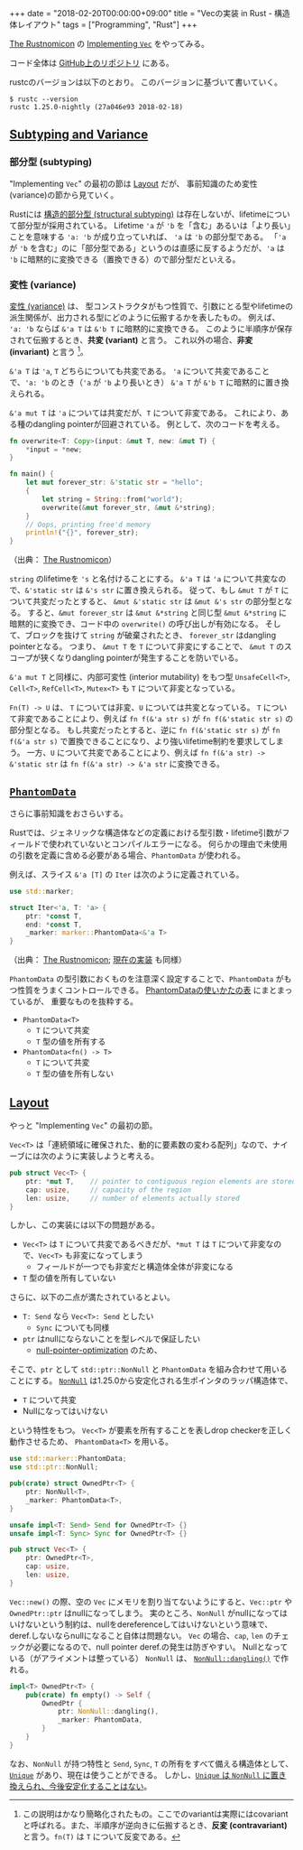 +++
date = "2018-02-20T00:00:00+09:00"
title = "Vecの実装 in Rust - 構造体レイアウト"
tags = ["Programming", "Rust"]
+++

[The Rustnomicon](https://doc.rust-lang.org/nomicon) の [Implementing `Vec`](https://doc.rust-lang.org/nomicon/vec.html) をやってみる。

コード全体は [GitHub上のリポジトリ](https://github.com/ordovicia/rustnomicon_vec.git) にある。

rustcのバージョンは以下のとおり。
このバージョンに基づいて書いていく。

```console
$ rustc --version
rustc 1.25.0-nightly (27a046e93 2018-02-18)
```

## [Subtyping and Variance](https://doc.rust-lang.org/nomicon/subtyping.html)

### 部分型 (subtyping)

"Implementing `Vec`" の最初の節は [Layout](https://doc.rust-lang.org/nomicon/vec-layout.html) だが、
事前知識のため変性 (variance)の節から見ていく。

Rustには [構造的部分型 (structural subtyping)](https://en.wikipedia.org/wiki/Structural_type_system) は存在しないが、lifetimeについて部分型が採用されている。
Lifetime `'a` が `'b` を「含む」あるいは「より長い」ことを意味する `'a: 'b` が成り立っていれば、 `'a` は `'b` の部分型である。
「`'a` が `'b` を含む」のに「部分型である」というのは直感に反するようだが、`'a` は `'b` に暗黙的に変換できる（置換できる）ので部分型だといえる。

### 変性 (variance)

[変性 (variance)](https://en.wikipedia.org/wiki/Covariance_and_contravariance_(computer_science)) は、
型コンストラクタがもつ性質で、引数にとる型やlifetimeの派生関係が、出力される型にどのように伝搬するかを表したもの。
例えば、 `'a: 'b` ならば `&'a T` は `&'b T` に暗黙的に変換できる。
このように半順序が保存されて伝搬するとき、**共変 (variant)** と言う。
これ以外の場合、**非変 (invariant)** と言う [^1]。

`&'a T` は `'a`, `T` どちらについても共変である。
`'a` について共変であることで、`'a: 'b` のとき（`'a` が `'b` より長いとき） `&'a T` が `&'b T` に暗黙的に置き換えられる。

`&'a mut T` は `'a` については共変だが、`T` について非変である。
これにより、ある種のdangling pointerが回避されている。
例として、次のコードを考える。

```rust
fn overwrite<T: Copy>(input: &mut T, new: &mut T) {
    *input = *new;
}

fn main() {
    let mut forever_str: &'static str = "hello";
    {
        let string = String::from("world");
        overwrite(&mut forever_str, &mut &*string);
    }
    // Oops, printing free'd memory
    println!("{}", forever_str);
}
```

（出典： [The Rustnomicon](https://doc.rust-lang.org/nomicon)）

`string` のlifetimeを `'s` と名付けることにする。
`&'a T` は `'a` について共変なので、`&'static str` は `&'s str` に置き換えられる。
従って、もし `&mut T` が `T` について共変だったとすると、 `&mut &'static str` は `&mut &'s str` の部分型となる。
すると、`&mut forever_str` は `&mut &*string` と同じ型 `&mut &*string` に暗黙的に変換でき、コード中の `overwrite()` の呼び出しが有効になる。
そして、ブロックを抜けて `string` が破棄されたとき、 `forever_str` はdangling pointerとなる。
つまり、 `&mut T` を `T` について非変にすることで、 `&mut T` のスコープが狭くなりdangling pointerが発生することを防いでいる。

`&'a mut T` と同様に、内部可変性 (interior mutability) をもつ型 `UnsafeCell<T>`, `Cell<T>`, `RefCell<T>`, `Mutex<T>` も `T` について非変となっている。

`Fn(T) -> U` は、 `T` については非変、`U` については共変となっている。
`T` について非変であることにより、例えば `fn f(&'a str s)` が `fn f(&'static str s)` の部分型となる。
もし共変だったとすると、逆に `fn f(&'static str s)` が `fn f(&'a str s)` で置換できることになり、より強いlifetime制約を要求してしまう。
一方、`U` について共変であることにより、例えば `fn f(&'a str) -> &'static str` は `fn f(&'a str) -> &'a str` に変換できる。

## [`PhantomData`](https://doc.rust-lang.org/nomicon/phantom-data.html)

さらに事前知識をおさらいする。

Rustでは、ジェネリックな構造体などの定義における型引数・lifetime引数がフィールドで使われていないとコンパイルエラーになる。
何らかの理由で未使用の引数を定義に含める必要がある場合、`PhantomData` が使われる。

例えば、スライス `&'a [T]` の `Iter` は次のように定義されている。

```rust
use std::marker;

struct Iter<'a, T: 'a> {
    ptr: *const T,
    end: *const T,
    _marker: marker::PhantomData<&'a T>
}
```

（出典： [The Rustnomicon](https://doc.rust-lang.org/nomicon);
[現在の実装](https://github.com/rust-lang/rust/blob/27a046e9338fb0455c33b13e8fe28da78212dedc/src/libcore/slice/mod.rs#L1390) も同様）

`PhantomData` の型引数におくものを注意深く設定することで、`PhantomData` がもつ性質をうまくコントロールできる。
[PhantomDataの使いかたの表](https://doc.rust-lang.org/nomicon/phantom-data.html#table-of-phantomdata-patterns) にまとまっているが、
重要なものを抜粋する。

* `PhantomData<T>`
    * `T` について共変
    * `T` 型の値を所有する
* `PhantomData<fn() -> T>`
    * `T` について共変
    * `T` 型の値を所有しない

## [Layout](https://doc.rust-lang.org/nomicon/vec-layout.html)

やっと "Implementing `Vec`" の最初の節。

`Vec<T>` は「連続領域に確保された、動的に要素数の変わる配列」なので、ナイーブには次のように実装しようと考える。

```rust
pub struct Vec<T> {
    ptr: *mut T,    // pointer to contiguous region elements are stored on
    cap: usize,     // capacity of the region
    len: usize,     // number of elements actually stored
}
```

しかし、この実装には以下の問題がある。

* `Vec<T>` は `T` について共変であるべきだが、`*mut T` は `T` について非変なので、`Vec<T>` も非変になってしまう
    * フィールドが一つでも非変だと構造体全体が非変になる
* `T` 型の値を所有していない

さらに、以下の二点が満たされているとよい。

* `T: Send` なら `Vec<T>: Send` としたい
    * `Sync` についても同様
* `ptr` はnullにならないことを型レベルで保証したい
    * [null-pointer-optimization](https://doc.rust-lang.org/nomicon/repr-rust.html) のため、

そこで、`ptr` として `std::ptr::NonNull` と `PhantomData` を組み合わせて用いることにする。
[`NonNull`](https://github.com/rust-lang/rust/blob/27a046e9338fb0455c33b13e8fe28da78212dedc/src/libcore/ptr.rs#L2486) は1.25.0から安定化される生ポインタのラッパ構造体で、

* `T` について共変
* Nullになってはいけない

という特性をもつ。
`Vec<T>` が要素を所有することを表しdrop checkerを正しく動作させるため、 `PhantomData<T>` を用いる。

```rust
use std::marker::PhantomData;
use std::ptr::NonNull;

pub(crate) struct OwnedPtr<T> {
    ptr: NonNull<T>,
    _marker: PhantomData<T>,
}

unsafe impl<T: Send> Send for OwnedPtr<T> {}
unsafe impl<T: Sync> Sync for OwnedPtr<T> {}

pub struct Vec<T> {
    ptr: OwnedPtr<T>,
    cap: usize,
    len: usize,
}
```

`Vec::new()` の際、空の `Vec` にメモリを割り当てないようにすると、`Vec::ptr` や `OwnedPtr::ptr` はnullになってしまう。
実のところ、`NonNull` がnullになってはいけないという制約は、nullをdereferenceしてはいけないという意味で、deref.しないならnullになること自体は問題ない。
`Vec` の場合、`cap`, `len` のチェックが必要になるので、null pointer deref.の発生は防ぎやすい。
Nullとなっている（がアライメントは整っている） `NonNull` は、
[`NonNull::dangling()`](https://github.com/rust-lang/rust/blob/27a046e9338fb0455c33b13e8fe28da78212dedc/src/libcore/ptr.rs#L2506) で作れる。

```rust
impl<T> OwnedPtr<T> {
    pub(crate) fn empty() -> Self {
        OwnedPtr {
            ptr: NonNull::dangling(),
            _marker: PhantomData,
        }
    }
}
```

なお、`NonNull` が持つ特性と `Send`, `Sync`, `T` の所有をすべて備える構造体として、
[`Unique`](https://github.com/rust-lang/rust/blob/27a046e9338fb0455c33b13e8fe28da78212dedc/src/libcore/ptr.rs#L2336) があり、現在は使うことができる。
しかし、[`Unique` は `NonNull` に置き換えられ、今後安定化することはない](https://github.com/rust-lang/rust/pull/46952)。

[^1]: この説明はかなり簡略化されたもの。ここでのvariantは実際にはcovariantと呼ばれる。また、半順序が逆向きに伝搬するとき、**反変 (contravariant)** と言う。`fn(T)` は `T` について反変である。
